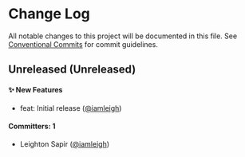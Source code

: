 # Change Log

All notable changes to this project will be documented in this file. See [Conventional Commits](https://conventionalcommits.org/) for commit guidelines.

## Unreleased (Unreleased)

#### ✨ New Features

-   feat: Initial release ([@iamleigh](https://github.com/iamleigh))

#### Committers: 1

-   Leighton Sapir ([@iamleigh](https://github.com/iamleigh))
